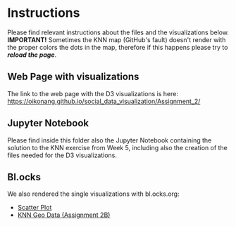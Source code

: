 # Instructions
Please find relevant instructions about the files and the visualizations below.
**IMPORTANT!** Sometimes the KNN map (GitHub's fault) doesn't render with the proper colors the dots in the map, therefore if this happens please try to ***reload the page***.

## Web Page with visualizations
The link to the web page with the D3 visualizations is here: https://oikonang.github.io/social_data_visualization/Assignment_2/

## Jupyter Notebook
Please find inside this folder also the Jupyter Notebook containing the solution to the KNN exercise from Week 5, including also the creation of the files needed for the D3 visualizations.

## Bl.ocks
We also rendered the single visualizations with bl.ocks.org:
* [Scatter Plot](                        https://bl.ocks.org/oikonang/c645e2aa3a4fe313269afc1c39c8a05d)
* [KNN Geo Data (Assignment 2B)](https://bl.ocks.org/oikonang/2ddc174270177a4111c90627277775ed)

